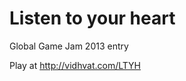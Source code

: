 Listen to your heart
====================

Global Game Jam 2013 entry

Play at http://vidhvat.com/LTYH
